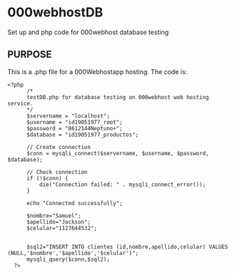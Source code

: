# 000webhostDB
Set up and php code for 000webhost database testing

## PURPOSE
This is a .php file for a 000Webhostapp hosting.  The code is:

    <?php
          /*
          testDB.php for database testing on 000webhost web hosting service.
          */
          $servername = "localhost";
          $username = "id19051977_root";
          $password = "8612144Neptuno+";
          $database = "id19051977_productos";

          // Create connection
          $conn = mysqli_connect($servername, $username, $password, $database);

          // Check connection
          if (!$conn) {
              die("Connection failed: " . mysqli_connect_error());
          }

          echo "Connected successfully";

          $nombre="Samuel";
          $apellido="Jackson";
          $celular="1127644532";


          $sql2="INSERT INTO clientes (id,nombre,apellido,celular) VALUES (NULL,'$nombre','$apellido','$celular')";
          mysqli_query($conn,$sql2);
      ?>

